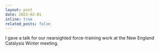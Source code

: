 ```yaml
---
layout: post
date: 2022-02-01
inline: true
related_posts: false
---
```


I gave a talk for our nearsighted force-training work at the New England Catalysis Winter meeting.
